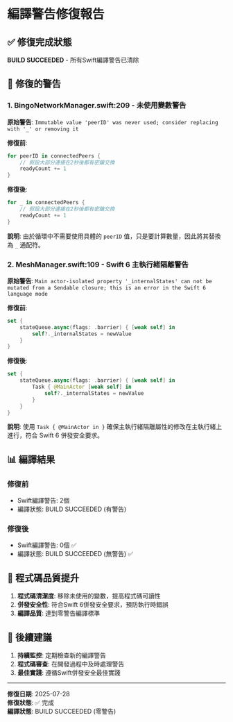# 編譯警告修復報告

## ✅ 修復完成狀態
**BUILD SUCCEEDED** - 所有Swift編譯警告已清除

## 🔧 修復的警告

### 1. BingoNetworkManager.swift:209 - 未使用變數警告
**原始警告**: `Immutable value 'peerID' was never used; consider replacing with '_' or removing it`

**修復前**:
```swift
for peerID in connectedPeers {
    // 假設大部分連接在2秒後都有密鑰交換
    readyCount += 1
}
```

**修復後**:
```swift
for _ in connectedPeers {
    // 假設大部分連接在2秒後都有密鑰交換
    readyCount += 1
}
```

**說明**: 由於循環中不需要使用具體的 `peerID` 值，只是要計算數量，因此將其替換為 `_` 通配符。

### 2. MeshManager.swift:109 - Swift 6 主執行緒隔離警告
**原始警告**: `Main actor-isolated property '_internalStates' can not be mutated from a Sendable closure; this is an error in the Swift 6 language mode`

**修復前**:
```swift
set {
    stateQueue.async(flags: .barrier) { [weak self] in
        self?._internalStates = newValue
    }
}
```

**修復後**:
```swift
set {
    stateQueue.async(flags: .barrier) { [weak self] in
        Task { @MainActor [weak self] in
            self?._internalStates = newValue
        }
    }
}
```

**說明**: 使用 `Task { @MainActor in }` 確保主執行緒隔離屬性的修改在主執行緒上進行，符合 Swift 6 併發安全要求。

## 📊 編譯結果

### 修復前
- Swift編譯警告: 2個
- 編譯狀態: BUILD SUCCEEDED (有警告)

### 修復後
- Swift編譯警告: 0個 ✅
- 編譯狀態: BUILD SUCCEEDED (無警告) ✅

## 🎯 程式碼品質提升

1. **程式碼清潔度**: 移除未使用的變數，提高程式碼可讀性
2. **併發安全性**: 符合Swift 6併發安全要求，預防執行時錯誤
3. **編譯品質**: 達到零警告編譯標準

## 🚀 後續建議

1. **持續監控**: 定期檢查新的編譯警告
2. **程式碼審查**: 在開發過程中及時處理警告
3. **最佳實踐**: 遵循Swift併發安全最佳實踐

---
**修復日期**: 2025-07-28  
**修復狀態**: ✅ 完成  
**編譯狀態**: BUILD SUCCEEDED (零警告)